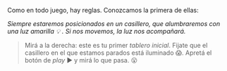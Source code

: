 <gs-toolbox toolbox-url="https://raw.githubusercontent.com/MumukiProject/mumuki-guia-gobstones-primeros-programas-kids/master/toolbox.xml"></gs-toolbox>

Como en todo juego, hay reglas. Conozcamos la primera de ellas:

_Siempre estaremos posicionados en un casillero, que alumbraremos con una luz amarilla :bulb: . Si nos movemos, la luz nos acompañará._

> Mirá a la derecha: este es tu primer _tablero inicial_. Fijate que el casillero en el que estamos parados está iluminado :scream:. Apretá el botón de _play_ :arrow_forward: y mirá lo que pasa. :open_mouth:

